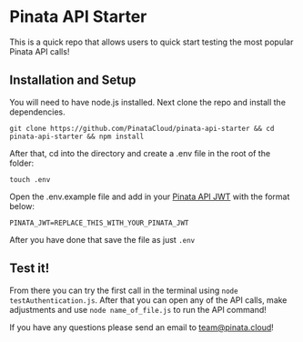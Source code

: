 # Pinata API Starter
This is a quick repo that allows users to quick start testing the most popular Pinata API calls! 

## Installation and Setup
You will need to have node.js installed. Next clone the repo and install the dependencies.

```git clone https://github.com/PinataCloud/pinata-api-starter && cd pinata-api-starter && npm install```

After that, cd into the directory and create a .env file in the root of the folder:

```touch .env```

Open the .env.example file and add in your [Pinata API JWT](https://knowledge.pinata.cloud/en/articles/6191471-how-to-create-an-pinata-api-key) with the format below:

```PINATA_JWT=REPLACE_THIS_WITH_YOUR_PINATA_JWT```

After you have done that save the file as just `.env`

## Test it! 

From there you can try the first call in the terminal using ```node testAuthentication.js```. After that you can open any of the API calls, make adjustments and use ```node name_of_file.js``` to run the API command!

If you have any questions please send an email to [team@pinata.cloud](mailto:team@pinata.cloud)!
